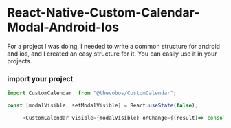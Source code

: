 # React-Native-Custom-Calendar-Modal-Android-Ios
For a project I was doing, I needed to write a common structure for android and ios, and I created an easy structure for it. You can easily use it in your projects.


### import your project

```javascript
import CustomCalendar  from "@thevobos/CustomCalendar";
```

```javascript
const [modalVisible, setModalVisible] = React.useState(false);
```

```javascript
     <CustomCalendar visible={modalVisible} onChange={(result)=> console.log(result) } onClose={(response)=>setModalVisible(response)} />
```
